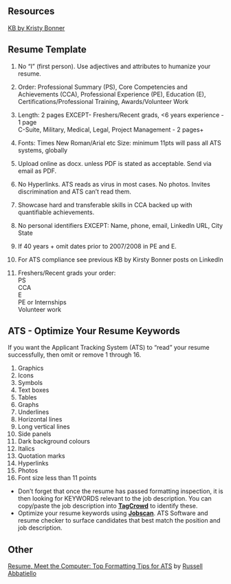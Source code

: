 ## Resources  
[KB by Kristy Bonner](https://www.linkedin.com/company/kb-by-kirsty-bonner/)  

## Resume Template  
1. No “I” (first person). Use adjectives and attributes to humanize your resume.

2. Order:
Professional Summary (PS),
Core Competencies and Achievements (CCA),
Professional Experience (PE),
Education (E),
Certifications/Professional Training,
Awards/Volunteer Work

3. Length: 2 pages EXCEPT-
Freshers/Recent grads, <6 years experience - 1 page  
C-Suite, Military, Medical, Legal, Project Management - 2 pages+

4. Fonts: Times New Roman/Arial etc
Size: minimum 11pts will pass all ATS systems, globally

5. Upload online as docx. unless PDF is stated as acceptable.
Send via email as PDF.

6. No Hyperlinks. ATS reads as virus in most cases.
No photos. Invites discrimination and ATS can’t read them.

7. Showcase hard and transferable skills in CCA backed up with quantifiable achievements.

8. No personal identifiers EXCEPT:
Name, phone, email, LinkedIn URL, City State

9. If 40 years + omit dates prior to 2007/2008 in PE and E.

10. For ATS compliance see previous KB by Kirsty Bonner posts on LinkedIn

11. Freshers/Recent grads your order:  
PS  
CCA  
E  
PE or Internships  
Volunteer work  

## ATS - Optimize Your Resume Keywords  
If you want the Applicant Tracking System (ATS) to “read” your resume successfully, then omit or remove 1 through 16.  
1. Graphics
2. Icons
3. Symbols
4. Text boxes
5. Tables
6. Graphs
7. Underlines
8. Horizontal lines
9. Long vertical lines
10. Side panels
11. Dark background colours
12. Italics
13. Quotation marks
14. Hyperlinks
15. Photos
16. Font size less than 11 points

- Don’t forget that once the resume has passed formatting inspection, it is then looking for KEYWORDS relevant to the job description. You can copy/paste the job description into **[TagCrowd](https://tagcrowd.com/)** to identify these.  
- Optimize your resume keywords using **[Jobscan](https://www.jobscan.co/)**. ATS Software and resume checker to surface candidates that best match the position and job description.  

## Other  
[Resume, Meet the Computer: Top Formatting Tips for ATS](https://www.linkedin.com/pulse/resume-meet-computer-top-formatting-tips-ats-russell-abbatiello/) by [Russell Abbatiello](https://www.linkedin.com/in/russellabbatiello/)  


